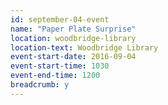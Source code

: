 ```yaml
---
id: september-04-event
name: "Paper Plate Surprise"
location: woodbridge-library
location-text: Woodbridge Library
event-start-date: 2016-09-04
event-start-time: 1030
event-end-time: 1200
breadcrumb: y
---
```

